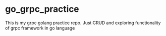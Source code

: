 # go_grpc_practice
This is my grpc golang practice repo. Just CRUD and exploring functionality of grpc framework  in go language
